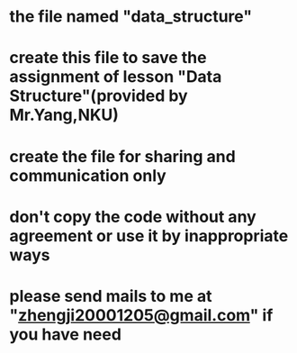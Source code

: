 # the file named "data_structure"
# create this file to save the assignment of lesson "Data Structure"(provided by Mr.Yang,NKU)
# create the file for sharing and communication only
# don't copy the code without any agreement or use it by inappropriate ways
# please send mails to me at "zhengji20001205@gmail.com" if you have need
